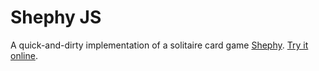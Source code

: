 # Shephy JS

A quick-and-dirty implementation of a solitaire card game [Shephy](http://www.bouken.jp/pd/sp/).
[Try it online](http://kana.github.io/shephy-js/).
